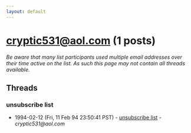 ```yaml
---
layout: default
---
```


# cryptic531@aol.com (1 posts)

_Be aware that many list participants used multiple email addresses over their time active on the list. As such this page may not contain all threads available._

## Threads

### unsubscribe list
+ 1994-02-12 (Fri, 11 Feb 94 23:50:41 PST) - [unsubscribe list](/archive/1994/02/82bbee87a7b300156b5015e5806aeced339e1fb2928aefd9c21a860644beaf84) - _cryptic531@aol.com_

